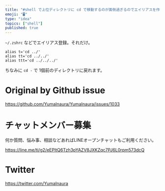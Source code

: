 ```yaml
---
title: "#shell で上位ディレクトリに cd で移動するのが面倒過ぎるのでエイリアスを作っておくだけの人生だった"
emoji: "🖥"
type: "idea"
topics: ["shell"]
published: true
---
```


`~/.zshrc` などでエイリアス登録。それだけ。

```
alias t='cd ../'
alias tt='cd ../../'
alias ttt='cd ../../../'
```

ちなみに `cd -` で 1個前のディレクトリに戻れます。


# Original by Github issue

https://github.com/YumaInaura/YumaInaura/issues/1033








<!-- Update From Qiita API -->

# チャットメンバー募集


何か質問、悩み事、相談などあればLINEオープンチャットもご利用ください。

https://line.me/ti/g2/eEPltQ6Tzh3pYAZV8JXKZqc7PJ6L0rpm573dcQ





# Twitter


https://twitter.com/YumaInaura


<!-- Update From Qiita API -->


